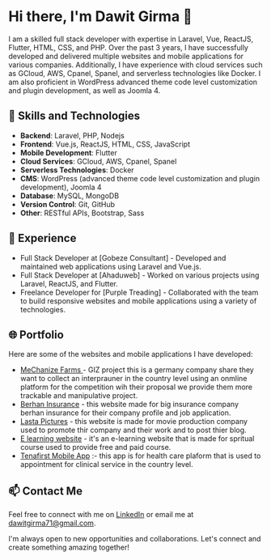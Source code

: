 # Hi there, I'm Dawit Girma 👋

I am a skilled full stack developer with expertise in Laravel, Vue, ReactJS, Flutter, HTML, CSS, and PHP. Over the past 3 years, I have successfully developed and delivered multiple websites and mobile applications for various companies. Additionally, I have experience with cloud services such as GCloud, AWS, Cpanel, Spanel, and serverless technologies like Docker. I am also proficient in WordPress advanced theme code level customization and plugin development, as well as Joomla 4.

## 🚀 Skills and Technologies

- **Backend**: Laravel, PHP, Nodejs
- **Frontend**: Vue.js, ReactJS, HTML, CSS, JavaScript
- **Mobile Development**: Flutter
- **Cloud Services**: GCloud, AWS, Cpanel, Spanel
- **Serverless Technologies**: Docker
- **CMS**: WordPress (advanced theme code level customization and plugin development), Joomla 4
- **Database**: MySQL, MongoDB
- **Version Control**: Git, GitHub
- **Other**: RESTful APIs, Bootstrap, Sass

## 💼 Experience

- Full Stack Developer at [Gobeze Consultant] - Developed and maintained web applications using Laravel and Vue.js.
- Full Stack Developer at [Ahaduweb] - Worked on various projects using Laravel, ReactJS, and Flutter.
- Freelance Developer for [Purple Treading] - Collaborated with the team to build responsive websites and mobile applications using a variety of technologies.

## 🌐 Portfolio

Here are some of the websites and mobile applications I have developed:

- [MeChanize Farms ](https://mechanise-farms.com) - GIZ project this is a germany company share they want to collect an interprauner in the country level using an onmline platform for the competition wih their proposal we provide them more trackable and manipulative project.
- [Berhan Insurance](https://berhaninsurance.com) - this website made for big insurance company berhan insurance for their company profile and job application.
- [Lasta Pictures](https://lastapictures.com) - this website is made for movie production company used to promote thir company and their work and to post thier blog.
- [E learning website](https://teyaqi-awaqi.edu.et.com) - it's an e-learning website that is made for spritual course used to provide free and paid course.
- [Tenafirst Mobile App](https://play.google.com/store/apps/details?id=com.ahaduweb.tenafirst&hl=en&gl=US) :- this app is for health care plaform that is used to appointment for clinical service in the country level.

## 📫 Contact Me

Feel free to connect with me on [LinkedIn](https://www.linkedin.com/in/dawit-girma-6ba39713a/) or email me at dawitgirma71@gmail.com.

I'm always open to new opportunities and collaborations. Let's connect and create something amazing together!
